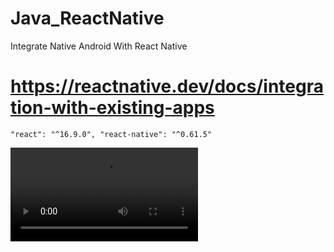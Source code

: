 # Java_ReactNative
Integrate Native Android With React Native 
# https://reactnative.dev/docs/integration-with-existing-apps


`"react": "^16.9.0",
 "react-native": "^0.61.5"`

![Output sample](https://github.com/club9822/Java_ReactNatvie/blob/master/screencast-Genymotion-2020-04-08_04.00.45.534.webm)
